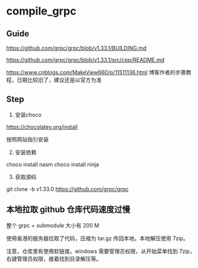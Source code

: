 # compile_grpc


## Guide

https://github.com/grpc/grpc/blob/v1.33.1/BUILDING.md

https://github.com/grpc/grpc/blob/v1.33.1/src/cpp/README.md

https://www.cnblogs.com/MakeView660/p/11511136.html
博客作者的步骤教程，日期比较旧了，建议还是以官方为准


## Step

1. 安装choco

https://chocolatey.org/install

按照网站指引安装

2. 安装依赖

choco install nasm
choco install ninja


3. 获取源码

git clone -b v1.33.0 https://github.com/grpc/grpc


## 本地拉取 github 仓库代码速度过慢

整个 grpc + submodule 大小有 200 M

使用香港的服务器拉取了代码，压缩为 tar.gz 传回本地。本地解压使用 7zip。

注意，仓库里有使用软链接。windows 需要管理员权限，从开始菜单找到 7zip，右键管理员权限，接着找到目录解压等。
